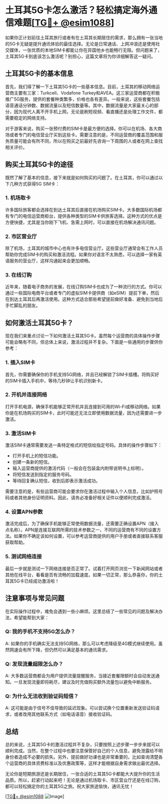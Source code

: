 # 土耳其5G卡怎么激活？轻松搞定海外通信难题[[TG💪+ @esim1088](https://t.me/s/esim1088)]

如果你正计划前往土耳其旅行或者有在土耳其长期居住的需求，那么拥有一张当地的5G卡无疑是提升通讯体验的最佳选择。无论是日常通话、上网冲浪还是使用社交媒体，一张优质的本地SIM卡都能让你在异国他乡也能畅行无阻。但问题来了，土耳其5G卡到底该怎么激活呢？别担心，这篇文章将为你详细解答这一疑问。

## 土耳其5G卡的基本信息

首先，我们得了解一下土耳其5G卡的一些基本信息。目前，土耳其的移动网络运营商主要有三家：Turkcell、Vodafone Turkey和AVEA。这三家运营商都在积极推广5G服务，提供的套餐种类繁多，价格也各有差异。一般来说，这些套餐包括语音通话分钟数、数据流量以及短信数量等。其中，数据流量是大家最关心的部分，因为现代人离不开手机上网，无论是刷短视频、看直播还是处理工作文件，都需要稳定的网络支持。

对于游客来说，购买一张预付费的SIM卡是最方便的选择。你可以在机场、各大商场或者专门的电信营业厅买到这些卡。需要注意的是，不同运营商的覆盖范围和服务质量可能会有所不同，所以在购买之前最好先咨询一下周围的人或者在网上查找相关评价。

## 购买土耳其5G卡的途径

既然了解了基本的信息，接下来就是如何购买的问题了。在土耳其，你可以通过以下几种方式获得5G SIM卡：

### 1. 机场取卡

许多国际旅客都会选择在到达土耳其后直接在机场购买SIM卡。大多数国际机场都有专门的电信运营商柜台，提供各种类型的SIM卡供旅客选择。这种方式的优点是方便快捷，尤其是当你刚下飞机、急需上网时，可以直接在机场解决通讯问题。

### 2. 市区营业厅

除了机场，土耳其的城市中心也有许多电信营业厅。这些营业厅通常会有工作人员帮助你完成SIM卡的购买和激活流程。如果你对语言不太熟悉，可以选择一家有英语服务的营业厅，这样沟通起来会更加顺畅。

### 3. 在线订购

近年来，随着电子商务的发展，在线订购SIM卡也成为了一种流行的方式。你可以通过一些国际电商平台或者专门的虚拟SIM卡提供商（如eSIM）提前下单，然后在到达土耳其后再激活使用。这种方式适合那些希望提前做好准备、避免到当地后手忙脚乱的朋友。

## 如何激活土耳其5G卡？

现在我们来重点讨论一下如何激活土耳其5G卡。虽然每个运营商的具体操作步骤可能会略有不同，但总体上来说，激活过程并不复杂。下面是一些通用的步骤供你参考：

### 1. 插入SIM卡

首先，你需要确保你的手机支持5G网络，并且已经解锁了SIM卡插槽。将购买好的SIM卡插入手机中，等待几秒钟让手机识别新卡。

### 2. 开机并连接网络

打开手机电源，确保手机能够正常开机并且连接到可用的Wi-Fi或移动网络。如果你是在机场购买的SIM卡，此时可能还无法立即使用数据流量，因为还需要进一步激活。

### 3. 激活SIM卡

激活SIM卡通常需要发送一条特定格式的短信给指定号码。具体的操作步骤如下：

- 打开手机上的短信功能。
- 创建一条新的短信。
- 输入运营商提供的激活代码（一般会在包装盒内附带说明书上标明）。
- 将短信发送到指定的服务号码。
- 等待回复确认短信，收到后即表示激活成功。

需要注意的是，有些运营商可能会要求你在激活过程中输入个人信息，比如护照号码或者其他身份证明资料。因此，请务必准备好相关证件以便顺利完成激活。

### 4. 设置APN参数

激活完成后，为了确保手机能够正常使用数据流量，还需要正确设置APN（接入点名称）。APN是连接互联网所需的技术参数之一，不同的运营商有不同的设置方法。如果你不确定该如何设置，可以参考运营商提供的用户手册或者直接联系客服获取帮助。

### 5. 测试网络连接

最后一步就是测试一下网络连接是否正常了。试着打开网页浏览一下新闻网站或者其他在线平台，看看是否有流畅的加载速度。如果一切正常，那么恭喜你，你的土耳其5G卡已经成功激活啦！

## 注意事项与常见问题

在实际操作过程中，难免会遇到一些小麻烦。这里总结了一些常见的问题及解决办法，希望能帮到大家：

### Q: 我的手机不支持5G怎么办？
A: 如果你的手机确实无法支持5G网络，那么可以考虑降级至4G模式继续使用。虽然网速会有所下降，但仍然可以满足基本的通讯需求。

### Q: 发现流量超限怎么办？
A: 大多数运营商都会为用户提供流量提醒服务，当接近套餐限额时会自动发送通知。一旦发现流量即将耗尽，建议及时充值购买额外流量包以避免中断服务。

### Q: 为什么无法收到验证码短信？
A: 这可能是由于信号不佳导致的延迟现象。可以尝试换个位置重新发送验证码请求，或者改用其他联系方式（如电话语音）接收验证码。

## 总结

总的来说，土耳其5G卡的激活过程并不复杂，只要按照上述步骤一步步来就可以顺利完成。当然，在整个过程中也要注意保管好自己的个人信息，避免泄露给不明身份者造成不必要的损失。另外，提前做好功课也是非常重要的，比如查询清楚各个运营商的具体资费标准以及优惠政策等，这样才能根据自身需求做出最优选择。

无论你是短期旅游还是长期居住，一张合适的土耳其5G卡都能大大提升你的生活品质。所以，赶紧行动起来吧！无论是通过机场取卡、市区营业厅还是在线订购，都可以轻松搞定你的土耳其5G之旅。祝大家旅途愉快，通讯无忧！

[[TG💪+ @esim1088](https://t.me/s/esim1088) ![Image](https://i.postimg.cc/4NQfJmqS/Snipaste-2025-05-13-00-14-12.png)]